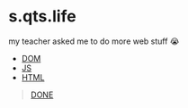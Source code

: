 # s.qts.life

my teacher asked me to do more web stuff :sob:

+ [DOM](https://s.qts.life/DOM)
+ [JS](https://s.qts.life/JS)
+ [HTML](https://s.qts.life/HTML)

> [DONE](https://s.qts.life/DONE)